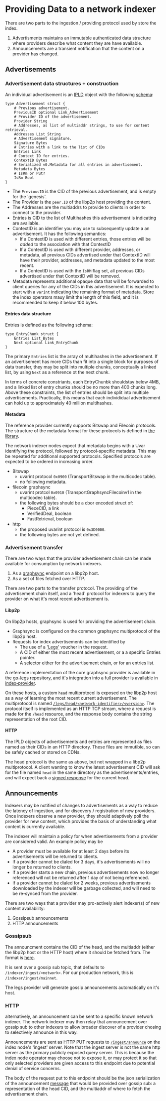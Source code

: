 # Providing Data to a network indexer

There are two parts to the ingestion / providing protocol used by store the index.

1. Advertisments maintains an immutable authenticated data structure where providers describe what content they are have available.
2. Announcements are a transient notification that the content on a provider has changed.

## Advertisements

### Advertisement data structures + construction

An individual advertisement is an [IPLD](https://ipld.io/docs/data-model/) object with the following [schema](https://github.com/filecoin-project/storetheindex/blob/main/api/v0/ingest/schema/schema.ipldsch):
```
type Advertisement struct {
	# Previous advertisement.
	PreviousID optional Link_Advertisement
	# Provider ID of the advertisement.
	Provider String
	# Addresses, as list of multiaddr strings, to use for content retrieval.
	Addresses List_String
	# Advertisement signature.
	Signature Bytes
	# Entries with a link to the list of CIDs
	Entries Link
	# Context ID for entries.
	ContextID Bytes
	# Serialized v0.Metadata for all entries in advertisement.
	Metadata Bytes
	# IsRm or Put?
	IsRm Bool
}
```

* The `PreviousID` is the CID of the previous advertisement, and is empty for the 'genesis'.
* The Provider is the `peer.ID` of the libp2p host providing the content.
* The Addresses are the multiaddrs to provide to clients in order to connect to the provider.
* Entries is CID to the list of Multihashes this advertisement is indicating are available.
* ContextID is an identifier you may use to subsequently update a an advertisement. It has the following semantics:
  * If a ContextID is used with different entries, those entries will be _added_ to the association with that ContextID
  * If a ContextID is used with different provider, addresses, or metadata, all previous CIDs advertised under that ContextID will have their provider, addresses, and metadata updated to the most recent.
  * If a ContextID is used with the `IsRM` flag set, all previous CIDs advertised under that ContextID will be removed.
* Metadata represents additional opaque data that will be forwarded to client queries for any of the CIDs in this advertisement. It is expected to start with a `varint` indicating the remaining format of metadata. Store the index operators mauy limit the length of this field, and it is recommended to keep it below 100 bytes.

#### Entries data structure

Entries is defined as the following schema:
```
type EntryChunk struct {
	Entries List_Bytes
	Next optional Link_EntryChunk
}
```

The primary `Entries` list is the array of multihashes in the advertisement.
If an advertisement has more CIDs than fit into a single block for purposes of data transfer, they may be split into multiple chunks, conceptually a linked list, by using `Next` as a reference ot the next chunk.

In terms of concrete constriants, each EntryChunbk shouldstay below 4MB,
and a linked list of entry chunks should be no more than 400 chunks long. Above these constraints, the list of entries should be split into multiple advertisements. Practically, this means that each individidual advertisement can hold up to approximately 40 million multihashes.

#### Metadata

The reference provider currently supports Bitswap and Filecoin protocols. The structure of the metadata format for these protocols is defined in [the library](https://github.com/filecoin-project/index-provider/tree/main/metadata).

The network indexer nodes expect that metadata begins with a Uvar identifying the protocol, followed by protocol-specific metadata. This may be repeated for additional supported protocols. Specified protocols are expected to be ordered in increasing order.

* Bitswap
  * uvarint protocol `0x0900` (TransportBitswap in the multicodec table).
  * no following metadata.
* filecoin graphsync
  * uvarint protcol `0x0910`  (TransportGraphsyncFilecoinv1 in the multicodec table).
  * the following bytes should be a cbor encoded struct of:
    * PieceCID, a link
	* VerifiedDeal, boolean
    * FastRetrieval, boolean
* http
  * the proposed uvarint protocol is `0x3D0000`.
  * the following bytes are not yet defined.

### Advertisement transfer

There are two ways that the provider advertisement chain can be made available for consumption by network indexers.

1. As a [graphsync](https://github.com/ipfs/go-graphsync) endpoint on a libp2p host.
2. As a set of files fetched over HTTP.

There are two parts to the transfer protocol. The providing of the advertisement chain itself, and a 'head' protocol for indexers to query the provider on what it's most recent advertisement is.

#### Libp2p

On libp2p hosts, graphsync is used for providing the advertisement chain.

* Graphsync is configured on the common graphsync multiprotocol of the libp2p host.
* Requests for index advertisements can be identified by
    * The use of a ['Legs'](https://github.com/filecoin-project/go-legs/blob/main/dtsync/voucher.go#L17-L24) voucher in the request.
    * A CID of either the most recent advertisement, or a a specific Entries pointer.
    * A selector either for the advertisement chain, or for an entries list.

A reference implementation of the core graphsync provider is available in the [go-legs](https://github.com/filecoin-project/go-legs) repository, and it's integration into a full provider is available in [index-provider](https://github.com/filecoin-project/index-provider).

On these hosts, a custom `head` multiprotocol is exposed on the libp2p host as a way of learning the most recent current advertisement.
The multiprotocol is named [`/legs/head/<network-identifier>/<version>`](https://github.com/filecoin-project/go-legs/blob/main/p2p/protocol/head/head.go#L40). The protocol itself is implemented as an HTTP TCP stream, where a request is made for the `/head` resource, and the response body contains the string representation of the root CID.

#### HTTP

The IPLD objects of advertisements and entries are represented as files named as their CIDs in an HTTP directory. These files are immutible, so can be safely cached or stored on CDNs.

The head protocol is the same as above, but not wrapped in a libp2p multiprotocol.
A client wanting to know the latest advertisement CID will ask for the file named `head` in the same directory as the advertisements/entries, and will expect back a [signed response](https://github.com/filecoin-project/go-legs/blob/de87e8542506a86af3fef2026e9eb9b954251b8b/httpsync/message.go#L60-L64) for the current head.

## Announcements

Indexers may be notified of changes to advertisements as a way to reduce the latency of ingestion, and for discovery / registration of new providers.
Once indexers observe a new provider, they should adaptively poll the provider for new content, which provides the basis of understanding what content is currently available.

The indexer will maintain a policy for when advertisements from a provider are considered valid. An example policy may be
* A provider must be available for at least 2 days before its advertisements will be returned to clients.
* If a provider cannot be dialed for 3 days, it's advertisements will no longer be returned to clients.
* If a provider starts a new chain, previous advertisements now no longer referenced will not be returned after 1 day of not being referenced.
* If a provider cannot be dialed for 2 weeks, previous advertisements downloaded by the indexer will be garbage collected, and will need to be re-synced from the provider.

There are two ways that a provider may pro-actively alert indexer(s) of new content availability:

1. Gossipsub announcements
2. HTTP announcements

### Gossipsub

The announcment contains the CID of the head, and the multiaddr (either the libp2p host or the HTTP host) where it should be fetched from. The format is [here](https://github.com/filecoin-project/go-legs/blob/main/dtsync/message.go#L15).

It is sent over a gossip sub topic, that defaults to `/indexer/ingest/<network>`. For our production network, this is `/indexer/ingest/mainnet`.


The legs provider will generate gossip announcements automatically on it's host.

### HTTP

alternatively, an announcement can be sent to a specific known network indexer.
The network indexer may then relay that announcement over gossip sub to other indexers to allow broader discover of a provider chosing to selectively announce in this way.

Announcements are sent as HTTP PUT requests to [`/ingest/announce`](https://github.com/filecoin-project/storetheindex/blob/main/server/ingest/http/server.go#L50) on the index node's 'ingest' server.
Note that the ingest server is not the same http server as the primary publicly exposed query server. This is because the index node operator may choose not to expose it, or may protect it so that only selected providers are given access to this endpoint due to potential denial of service concerns.

The body of the request put to this endpoint should be the json serialization of the announcement [message](https://github.com/filecoin-project/go-legs/blob/main/dtsync/message.go#L15) that would be provided over gossip sub: a representation of the head CID, and the multiaddr of where to fetch the advertisement chain.